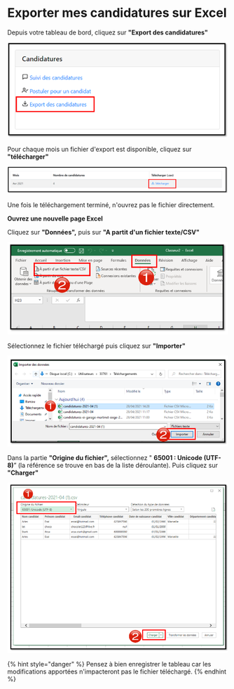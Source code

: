# Exporter mes candidatures sur Excel

Depuis votre tableau de bord, cliquez sur **"Export des candidatures"**

![](../.gitbook/assets/export1.png)

Pour chaque mois un fichier d'export est disponible, cliquez sur **"télécharger"**

![](../.gitbook/assets/export2.png)

Une fois le téléchargement terminé, n'ouvrez pas le fichier directement.

**Ouvrez une nouvelle page Excel**

Cliquez sur **"Données",** puis sur **"A partit d'un fichier texte/CSV"**

![](../.gitbook/assets/image%20%2870%29.png)

Sélectionnez le fichier téléchargé puis cliquez sur **"Importer"** 

![](../.gitbook/assets/image%20%2872%29.png)

Dans la partie **"Origine du fichier",** sélectionnez " **65001 : Unicode \(UTF-8\)**” \(la référence se trouve en bas de la liste déroulante\). Puis cliquez sur **"Charger"**

![](../.gitbook/assets/image%20%2871%29.png)



{% hint style="danger" %}
Pensez à bien enregistrer le tableau car les modifications apportées n'impacteront pas le fichier téléchargé.
{% endhint %}







